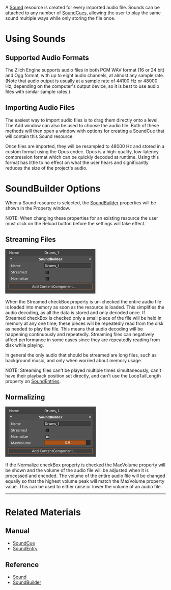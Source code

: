 A [Sound](../../../code_reference/class_reference/sound.md) resource is created for every imported audio file. Sounds can be attached to any number of [SoundCues](soundcue.md), allowing the user to play the same sound multiple ways while only storing the file once.

 # Using Sounds

 ## Supported Audio Formats

The Zilch Engine supports audio files in both PCM WAV format (16 or 24 bit) and Ogg format, with up to eight audio channels, at almost any sample rate. (Note that audio output is usually at a sample rate of 44100 Hz or 48000 Hz, depending on the computer's output device, so it is best to use audio files with similar sample rates.) 

 ## Importing Audio Files

The easiest way to import audio files is to drag them directly onto a level. The Add window can also be used to choose the audio file. Both of these methods will then open a window with options for creating a SoundCue that will contain this Sound resource.

Once files are imported, they will be resampled to 48000 Hz and stored in a custom format using the Opus codec. Opus is a high-quality, low-latency compression format which can be quickly decoded at runtime. Using this format has little to no effect on what the user hears and significantly reduces the size of the project's audio.

 # SoundBuilder Options

When a Sound resource is selected, the [SoundBuilder](../../../code_reference/class_reference/soundbuilder.md) properties will be shown in the Property window.

NOTE: When changing these properties for an existing resource the user must click on the Reload button before the settings will take effect.

 ## Streaming Files
 ![SoundBuilder](https://raw.githubusercontent.com/ZilchEngine/ZilchFiles/master/doc_files/85541.png)

When the Streamed checkBox property is un-checked the entire audio file is loaded into memory as soon as the resource is loaded. This simplifies the audio decoding, as all the data is stored and only decoded once. If Streamed checkBox is checked only a small piece of the file will be held in memory at any one time; these pieces will be repeatedly read from the disk as needed to play the file. This means that audio decoding will be happening continuously and repeatedly. Streaming files can negatively affect performance in some cases since they are repeatedly reading from disk while playing. 

In general the only audio that should be streamed are long files, such as background music, and only when worried about memory usage.

NOTE: Streaming files can't be played multiple times simultaneously, can't have their playback position set directly, and can't use the LoopTailLength  property on [SoundEntries](soundcue.md#soundentries).

 ##  Normalizing
 ![SoundBuilder2](https://raw.githubusercontent.com/ZilchEngine/ZilchFiles/master/doc_files/85543.png)

If the Normalize checkBox property is checked the MaxVolume  property will be shown and the volume of the audio file will be adjusted when it is processed and encoded. The volume of the entire audio file will be changed equally so that the highest volume peak will match the MaxVolume  property value. This can be used to either raise or lower the volume of an audio file.

---
 # Related Materials

 ## Manual

- [SoundCue](soundcue.md)
- [SoundEntry](soundcue.md#soundentries)

 ## Reference
- [Sound](../../../code_reference/class_reference/sound.md)
- [SoundBuilder](../../../code_reference/class_reference/soundbuilder.md) 

 